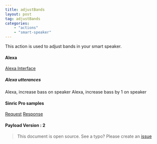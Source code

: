 ```yaml
---
title: adjustBands
layout: post
tag: adjustBands
categories: 
    - "actions"
    - "smart-speaker"
---
```


This action is used to adjust bands in your smart speaker.

#### Alexa
[Alexa Interface](https://developer.amazon.com/docs/device-apis/alexa-equalizercontroller.html#adjustbands)

##### Alexa utterances
Alexa, increase bass on speaker
Alexa, increase bass by 1 on speaker

#### Sinric Pro samples
[Request](https://github.com/sinricpro/sample_messages/blob/master/19_AdjustBands/01_Request.json)
[Response](https://github.com/sinricpro/sample_messages/blob/master/19_AdjustBands/02_Response.json)

#### Payload Version : 2

> This document is open source. See a typo? Please create an [issue](https://github.com/sinricpro/help-docs)
